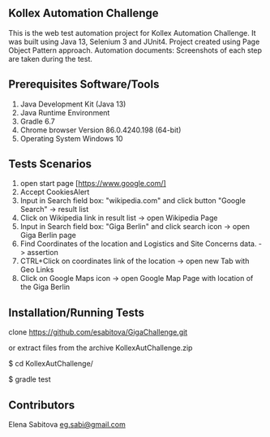 ## Kollex Automation Challenge

This is the web test automation project for Kollex Automation Challenge. 
It was built using Java 13, Selenium 3 and JUnit4.
Project created using Page Object Pattern approach.
Automation documents: Screenshots of each step are taken during the test.

## Prerequisites Software/Tools

1. Java Development Kit (Java 13)
2. Java Runtime Environment
3. Gradle 6.7
5. Chrome browser Version 86.0.4240.198 (64-bit)
6. Operating System Windows 10

## Tests Scenarios

1. open start page [https://www.google.com/]
2. Accept CookiesAlert
3. Input in Search field box: "wikipedia.com" and click button "Google Search" -> result list
4. Click on Wikipedia link in result list -> open Wikipedia Page
5. Input in Search field box: "Giga Berlin" and click search icon -> open Giga Berlin page
6. Find Coordinates of the location and Logistics and Site Concerns data. -> assertion
7. CTRL+Click on coordinates link of the location -> open new Tab with Geo Links
8. Click on Google Maps icon -> open Google Map Page with location of the Giga Berlin

## Installation/Running Tests

clone https://github.com/esabitova/GigaChallenge.git

or extract files from the archive KollexAutChallenge.zip

$ cd KollexAutChallenge/

$ gradle test

## Contributors

Elena Sabitova eg.sabi@gmail.com
